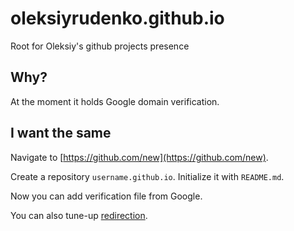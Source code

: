 # oleksiyrudenko.github.io
Root for Oleksiy's github projects presence


## Why?

At the moment it holds Google domain verification.

## I want the same

Navigate to [https://github.com/new](https://github.com/new).

Create a repository `username.github.io`. Initialize it with `README.md`.

Now you can add verification file from Google.

You can also tune-up
[redirection](http://www.curtismlarson.com/blog/2015/04/12/github-pages-google-domains/).